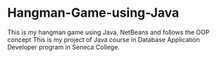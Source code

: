 # Hangman-Game-using-Java
This is my hangman game using Java, NetBeans and follows the OOP concept
This is my project of Java course in Database Application Developer program in Seneca College.
